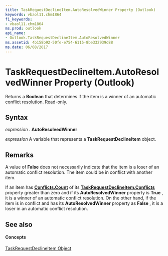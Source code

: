 ```yaml
---
title: TaskRequestDeclineItem.AutoResolvedWinner Property (Outlook)
keywords: vbaol11.chm1864
f1_keywords:
- vbaol11.chm1864
ms.prod: outlook
api_name:
- Outlook.TaskRequestDeclineItem.AutoResolvedWinner
ms.assetid: 4b158b92-50fe-e754-6115-8be332939d88
ms.date: 06/08/2017
---
```



# TaskRequestDeclineItem.AutoResolvedWinner Property (Outlook)

Returns a **Boolean** that determines if the item is a winner of an automatic conflict resolution. Read-only.


## Syntax

 _expression_ . **AutoResolvedWinner**

 _expression_ A variable that represents a **TaskRequestDeclineItem** object.


## Remarks

A value of **False** does not necessarily indicate that the item is a loser of an automatic conflict resolution. The item could be in conflict with another item.

If an item has **[Conflicts.Count](conflicts-count-property-outlook.md)** of its **[TaskRequestDeclineItem.Conflicts](taskrequestdeclineitem-conflicts-property-outlook.md)** property greater than zero and if its **AutoResolvedWinner** property is **True** , it is a winner of an automatic conflict resolution. On the other hand, if the item is in conflict and has its **AutoResolvedWinner** property as **False** , it is a loser in an automatic conflict resolution.


## See also


#### Concepts


[TaskRequestDeclineItem Object](taskrequestdeclineitem-object-outlook.md)

